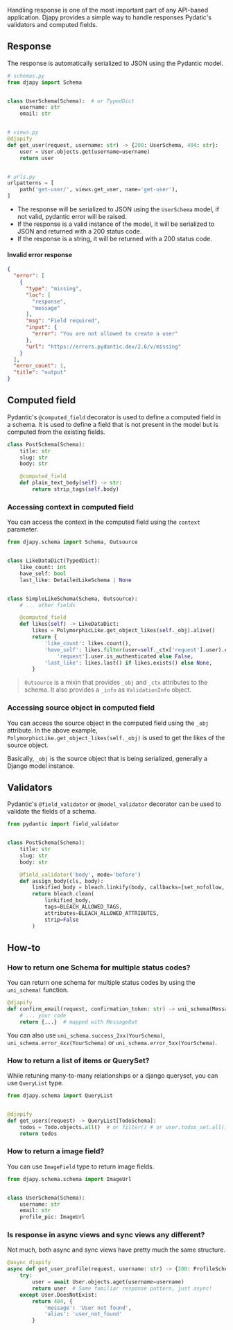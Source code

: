 Handling response is one of the most important part of any API-based application. Djapy provides a simple way to handle
responses
Pydatic's validators and computed fields.

## Response

The response is automatically serialized to JSON using the Pydantic model.

```python
# schemas.py
from djapy import Schema


class UserSchema(Schema):  # or TypedDict
    username: str
    email: str


# views.py
@djapify
def get_user(request, username: str) -> {200: UserSchema, 404: str}:
    user = User.objects.get(username=username)
    return user


# urls.py
urlpatterns = [
    path('get-user/', views.get_user, name='get-user'),
]
```

- The response will be serialized to JSON using the `UserSchema` model, if not valid, pydantic error will be raised.
- If the response is a valid instance of the model, it will be serialized to JSON and returned with a 200 status code.
- If the response is a string, it will be returned with a 200 status code.

#### Invalid error response

```json
{
  "error": [
    {
      "type": "missing",
      "loc": [
        "response",
        "message"
      ],
      "msg": "Field required",
      "input": {
        "error": "You are not allowed to create a user"
      },
      "url": "https://errors.pydantic.dev/2.6/v/missing"
    }
  ],
  "error_count": 1,
  "title": "output"
}
```

## Computed field

Pydantic's `@computed_field` decorator is used to define a computed field in a schema. It is used to define a field that
is not present in the model but is computed from the existing fields.

```python
class PostSchema(Schema):
    title: str
    slug: str
    body: str

    @computed_field
    def plain_text_body(self) -> str:
        return strip_tags(self.body)
```

### Accessing context in computed field

You can access the context in the computed field using the `context` parameter.

```python
from djapy.schema import Schema, Outsource


class LikeDataDict(TypedDict):
    like_count: int
    have_self: bool
    last_like: DetailedLikeSchema | None


class SimpleLikeSchema(Schema, Outsource):
    # ... other fields

    @computed_field
    def likes(self) -> LikeDataDict:
        likes = PolymorphicLike.get_object_likes(self._obj).alive()
        return {
            'like_count': likes.count(),
            'have_self': likes.filter(user=self._ctx['request'].user).exists() if self._ctx[
                'request'].user.is_authenticated else False,
            'last_like': likes.last() if likes.exists() else None,
        }
```

> `Outsource` is a mixin that provides `_obj` and `_ctx` attributes to the schema. It also provides a
> `_info` as `ValidationInfo` object.

### Accessing source object in computed field

You can access the source object in the computed field using the `_obj` attribute. In the above
example, `PolymorphicLike.get_object_likes(self._obj)` is used to get the likes of the source object.

Basically, `_obj` is the source object that is being serialized, generally a Django model instance.

## Validators

Pydantic's `@field_validator` or `@model_validator` decorator can be used to validate the fields of a schema.

```python
from pydantic import field_validator


class PostSchema(Schema):
    title: str
    slug: str
    body: str

    @field_validator('body', mode='before')
    def assign_body(cls, body):
        linkified_body = bleach.linkify(body, callbacks=[set_nofollow, set_target])
        return bleach.clean(
            linkified_body,
            tags=BLEACH_ALLOWED_TAGS,
            attributes=BLEACH_ALLOWED_ATTRIBUTES,
            strip=False
        )
```

## How-to

### How to return one Schema for multiple status codes?

You can return one schema for multiple status codes by using the `uni_schema(` function.

```python
@djapify
def confirm_email(request, confirmation_token: str) -> uni_schema(MessageOut, {200, 400, 422}):
    # ... your code
    return {...}  # mapped with MessageOut
```

You can also use `uni_schema.success_2xx(YourSchema)`, `uni_schema.error_4xx(YourSchema)`
or `uni_schema.error_5xx(YourSchema)`.

### How to return a list of items or QuerySet?

While retuning many-to-many relationships or a django queryset, you can use `QueryList` type.

```python
from djapy.schema import QueryList


@djapify
def get_users(request) -> QueryList[TodoSchema]:
    todos = Todo.objects.all()  # or filter() # or user.todos_set.all()
    return todos
```


### How to return a image field?

You can use `ImageField` type to return image fields.

```python
from djapy.schema.schema import ImageUrl


class UserSchema(Schema):
    username: str
    email: str
    profile_pic: ImageUrl
```

### Is response in async views and sync views any different?
Not much, both async and sync views have pretty much the same structure.

```python
@async_djapify
async def get_user_profile(request, username: str) -> {200: ProfileSchema, 404: MessageOut}:
    try:
        user = await User.objects.aget(username=username)
        return user  # Same familiar response pattern, just async!
    except User.DoesNotExist:
        return 404, {
            'message': 'User not found',
            'alias': 'user_not_found'
        }
```